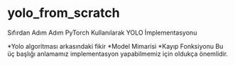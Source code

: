 # yolo_from_scratch
Sıfırdan Adım Adım PyTorch Kullanılarak YOLO İmplementasyonu

*Yolo algoritması arkasındaki fikir
*Model Mimarisi
*Kayıp Fonksiyonu
Bu üç başlığı anlamamız implementasyon yapabilmemiz için oldukça önemlidir.
